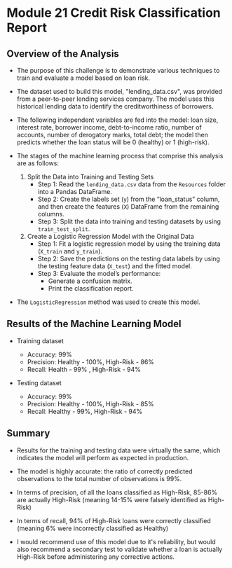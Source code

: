 # Module 21 Credit Risk Classification Report

## Overview of the Analysis

* The purpose of this challenge is to demonstrate various techniques to train and evaluate a model based on loan risk.

* The dataset used to build this model, "lending_data.csv", was provided from a peer-to-peer lending services company. The model uses this historical lending data to identify the creditworthiness of borrowers.

* The following independent variables are fed into the model: loan size, interest rate, borrower income, debt-to-income ratio, number of accounts, number of derogatory marks, total debt; the model then predicts whether the loan status will be 0 (healthy) or 1 (high-risk).

* The stages of the machine learning process that comprise this analysis are as follows:
    1. Split the Data into Training and Testing Sets
        * Step 1: Read the `lending_data.csv` data from the `Resources` folder into a Pandas DataFrame.
        * Step 2: Create the labels set (`y`)  from the “loan_status” column, and then create the features (`X`) DataFrame from the remaining columns.
        * Step 3: Split the data into training and testing datasets by using `train_test_split`.
    2. Create a Logistic Regression Model with the Original Data
        * Step 1: Fit a logistic regression model by using the training data (`X_train` and `y_train`).
        * Step 2: Save the predictions on the testing data labels by using the testing feature data (`X_test`) and the fitted model.
        * Step 3: Evaluate the model’s performance:
            * Generate a confusion matrix.
            * Print the classification report.

* The `LogisticRegression` method was used to create this model.

## Results of the Machine Learning Model

* Training dataset
    * Accuracy: 99%
    * Precision: Healthy - 100%, High-Risk - 86%
    * Recall: Health - 99% , High-Risk - 94%

* Testing dataset
    * Accuracy: 99%
    * Precision: Healthy - 100%, High-Risk - 85%
    * Recall: Healthy - 99%, High-Risk - 94%

## Summary

* Results for the training and testing data were virtually the same, which indicates the model will perform as expected in production. 

* The model is highly accurate: the ratio of correctly predicted observations to the total number of observations is 99%.
* In terms of precision, of all the loans classified as High-Risk, 85-86% are actually High-Risk (meaning 14-15% were falsely identified as High-Risk)
* In terms of recall, 94% of High-Risk loans were correctly classified (meaning 6% were incorrectly classified as Healthy)

* I would recommend use of this model due to it's reliability, but would also recommend a secondary test to validate whether a loan is actually High-Risk before administering any corrective actions.

